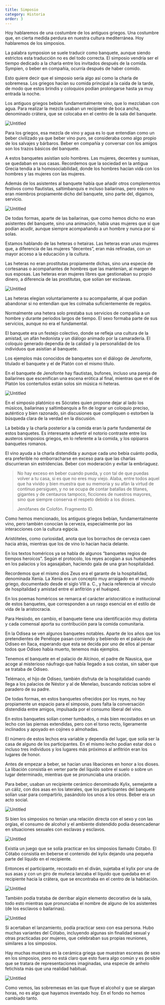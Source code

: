 ```yaml
---
title: Simposio
category: Historia
order: 3
---
```


Hoy hablaremos de una costumbre de los antiguos griegos. Una costumbre que, en cierta medida perdura en nuestra cultura mediterránea. Hoy hablaremos de los simposios.

La palabra symposion se suele traducir como banquete, aunque siendo estrictos esta traducción no es del todo correcta. El simposio vendría ser el tiempo dedicado a la charla entre los invitados después de la comida. Sympien, o beber en compañía, ocurría después de haber comido. 

Esto quiere decir que el simposio sería algo así como la charla de sobremesa. Los griegos hacían su comida principal a la caída de la tarde, de modo que estos brindis y coloquios podían prolongarse hasta ya muy entrada la noche.

Los antiguos griegos bebían fundamentalmente vino, que lo mezclaban con agua. Para realizar la mezcla usaban un recipiente de boca ancha, denominado crátera, que se colocaba en el centro de la sala del banquete. 

![Untitled]({{site.baseurl}}/images/Simposio%20a05aa22cc3e1457881fe5ff94dcfc27c/Untitled.png)

Para los griegos, esa mezcla de vino y agua es lo que entendían como un beber civilizado ya que beber vino puro, se consideraba como algo propio de los salvajes y bárbaros. Beber en compañía y conversar con los amigos son los trazos básicos del banquete. 

A estos banquetes asistían solo hombres. Las mujeres, decentes y sumisas, se quedaban en sus casas. Recordemos que la sociedad en la antigua Grecia tendía a la homosociabilidad, donde los hombres hacían vida con los hombres y las mujeres con las mujeres. 

Además de los asistentes al banquete había que añadir otros complementos festivos como flautistas, saltimbanquis e incluso bailarinas, pero estos no eran miembros propiamente dicho del banquete, sino parte del, digamos, servicio. 

![Untitled]({{site.baseurl}}/images/Simposio%20a05aa22cc3e1457881fe5ff94dcfc27c/Untitled%201.png)

De todas formas, aparte de las bailarinas, que como hemos dicho no eran asistentes del banquete, sino una animación, había unas mujeres que sí que podían acudir, aunque siempre acompañando a un hombre y nunca por sí solas. 

Estamos hablando de las heteras o hetairas. Las heteras eran unas mujeres que, a diferencia de las mujeres “decentes”, eran más refinadas, con un mayor acceso a la educación y la cultura. 

Las heteras no eran prostitutas propiamente dichas, sino una especie de cortesanas o acompañantes de hombres que las mantenían, al margen de sus esposas. Las heteras eran mujeres libres que gestionaban su propio dinero, a diferencia de las prostitutas, que solían ser esclavas. 

![Untitled]({{site.baseurl}}/images/Simposio%20a05aa22cc3e1457881fe5ff94dcfc27c/Untitled%202.png)

Las heteras elegían voluntariamente a su acompañante, al que podían abandonar si no entendían que les colmaba suficientemente de regalos.

Normalmente una hetera solo prestaba sus servicios de compañía a un hombre y durante periodos largos de tiempo. El sexo formaba parte de sus servicios, aunque no era el fundamental.

El banquete era un festejo colectivo, donde se refleja una cultura de la amistad, un afán hedonista y un diálogo animado por la camaradería. El coloquio generado dependía de la calidad y la personalidad de los individuos que asistían al banquete. 

Los ejemplos más conocidos de banquetes son el diálogo de Jenofonte, titulado el banquete y el de Platón con el mismo título. 

En el banquete de Jenofonte hay flautistas, bufones, incluso una pareja de bailarines que escenifican una escena erótica al final, mientras que en el de Platón los contertulios están solos sin música ni heteras. 

![Untitled]({{site.baseurl}}/images/Simposio%20a05aa22cc3e1457881fe5ff94dcfc27c/Untitled%203.png)

En el simposio platónico es Sócrates quien propone dejar al lado los músicos, bailarinas y saltimbanquis a fin de lograr un coloquio preciso, auténtico y bien razonado, sin discusiones que compliquen o estorben la búsqueda clara de la verdad en la discusión.

La bebida y la charla posterior a la comida eran la parte fundamental de estos banquetes. Es interesante advertir el notorio contraste entre los austeros simposios griegos, en lo referente a la comida, y los opíparos banquetes romanos. 

El vino ayuda a la charla distendida y aunque cada uno bebía cuánto podía, era preferible no emborracharse en exceso para que las charlas discurrieran sin estridencias. Beber con moderación y evitar la embriaguez.

> No hay exceso en beber cuando pueda, y con tal de que puedas volver a tu casa, si es que no eres muy viejo. Alaba, entre todos aquel que ha vivido y bien muestra que su memoria y su afán la virtud de continuo persiguen, y no se ocupa de contar batallas de titanes, gigantes y de centauros tampoco, ficciones de nuestros mayores, sino que siempre conserva el respeto debido a los dioses.
> 
> Jenófanes de Colofón. Fragmento ID.

Como hemos mencionado, los antiguos griegos bebían, fundamentalmente vino, pero también conocían la cerveza, especialmente por las interacciones con la cultura egipcia. 

Aristóteles, como curiosidad, anota que los borrachos de cerveza caen hacia atrás, mientras que los de vino lo hacían hacia delante.

En los textos homéricos ya se habla de algunos “banquetes regios de tiempos heroicos”. Según el protocolo, los reyes acogían a sus huéspedes en los palacios y los agasajaban, haciendo gala de una gran hospitalidad. 

Recordemos que el mismo dios Zeus era el garante de la hospitalidad, denominada Xenía. La Xenía era un concepto muy arraigado en el mundo griego, documentado desde el siglo VIII a. C., y hacía referencia al vínculo de hospitalidad y amistad entre el anfitrión y el huésped. 

En los poemas homéricos se remarca el carácter aristocrático e institucional de estos banquetes, que corresponden a un rasgo esencial en el estilo de vida de la aristocracia. 

Para Hesíodo, en cambio, el banquete tiene una identificación muy distinta y cada comensal aporta su contribución para la comida comunitaria. 

En la Odisea se ven algunos banquetes notables. Aparte de los años que los pretendientes de Penélope pasan comiendo y bebiendo en el palacio de Odiseo en Ítaca, esperando que esta se decida por uno de ellos al pensar todos que Odiseo había muerto, tenemos más ejemplos.

Tenemos el banquete en el palacio de Alcínoo, el padre de Nausica, que acoge al misterioso náufrago que había llegado a sus costas, sin saber que se trataba de Odiseo. 

Telémaco, el hijo de Odiseo, también disfruta de la hospitalidad cuando llega a los palacios de Néstor y al de Menelao, buscando noticias sobre el paradero de su padre. 

De todas formas, en estos banquetes ofrecidos por los reyes, no hay propiamente un espacio para el simposio, pues falta la conversación distendida entre amigos, impulsada por el consumo liberal del vino.

En estos banquetes solían comer tumbados, o más bien recostados en un lecho con las piernas extendidas, pero con el torso recto, ligeramente inclinados y apoyado en cojines o almohadas. 

El número de estos lechos era variable y dependía del lugar, que solía ser la casa de alguno de los participantes. En el mismo lecho podían estar dos o incluso tres individuos y los lugares más próximos al anfitrión eran los lugares de honor.

Antes de empezar a beber, se hacían unas libaciones en honor a los dioses. La libación consistía en verter parte del líquido sobre el suelo o sobre un lugar determinado, mientras que se pronunciaba una oración.

Para beber, usaban un recipiente cerámico denominado Kylix, semejante a un cáliz, con dos asas en los laterales, que los participantes del banquete solían usar para compartirlo, pasándolo los unos a los otros. Beber era un acto social.

![Untitled]({{site.baseurl}}/images/Simposio%20a05aa22cc3e1457881fe5ff94dcfc27c/Untitled%204.png)

Si bien los simposios no tenían una relación directa con el sexo y con las orgías, el consumo de alcohol y el ambiente distendido podía desencadenar en situaciones sexuales con esclavas y esclavos. 

![Untitled]({{site.baseurl}}/images/Simposio%20a05aa22cc3e1457881fe5ff94dcfc27c/Untitled%205.png)

Existía un juego que se solía practicar en los simposios llamado Cótabo. El Cótabo consistía en beberse el contenido del kylix dejando una pequeña parte del líquido en el recipiente. 

Entonces el participante, recostado en el diván, sujetaba el kylix por una de sus asas y con un giro de muñeca lanzaba el líquido que quedaba en el recipiente hacia la crátera, que se encontraba en el centro de la habitación.

![Untitled]({{site.baseurl}}/images/Simposio%20a05aa22cc3e1457881fe5ff94dcfc27c/Untitled%206.png)

También podía trataba de derribar algún elemento decorativo de la sala, todo esto mientras que pronunciaba el nombre de alguno de los asistentes (de los esclavos o bailarinas). 

![Untitled]({{site.baseurl}}/images/Simposio%20a05aa22cc3e1457881fe5ff94dcfc27c/Untitled%207.png)

Si acertaban el lanzamiento, podía practicar sexo con esa persona. Hubo muchas variantes del Cótabo, incluyendo algunas sin finalidad sexual y otras practicadas por mujeres, que celebraban sus propias reuniones, similares a los simposios. 

Hay muchas muestras en la cerámica griega que muestran escenas de sexo en los simposios, pero no está claro que esto fuera algo común y es posible que se tratara de representaciones imaginadas, una especie de anhelo fetichista más que una realidad habitual. 

![Untitled]({{site.baseurl}}/images/Simposio%20a05aa22cc3e1457881fe5ff94dcfc27c/Untitled%208.png)

Como vemos, las sobremesas en las que fluye el alcohol y que se alargan horas, no es algo que hayamos inventado hoy. En el fondo no hemos cambiado tanto.